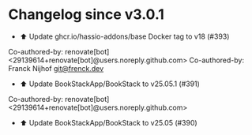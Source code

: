 # Changelog since v3.0.1
- ⬆️ Update ghcr.io/hassio-addons/base Docker tag to v18 (#393)

Co-authored-by: renovate[bot] <29139614+renovate[bot]@users.noreply.github.com>
Co-authored-by: Franck Nijhof <git@frenck.dev> 
- ⬆️ Update BookStackApp/BookStack to v25.05.1 (#391)

Co-authored-by: renovate[bot] <29139614+renovate[bot]@users.noreply.github.com> 
- ⬆️ Update BookStackApp/BookStack to v25.05 (#390) 
